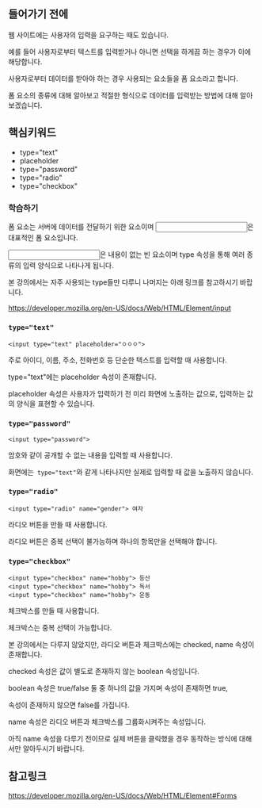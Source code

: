 ## 들어가기 전에

웹 사이트에는 사용자의 입력을 요구하는 때도 있습니다.

예를 들어 사용자로부터 텍스트를 입력받거나 아니면 선택을 하게끔 하는 경우가 이에 해당합니다.

사용자로부터 데이터를 받아야 하는 경우 사용되는 요소들을 폼 요소라고 합니다.

폼 요소의 종류에 대해 알아보고 적절한 형식으로 데이터를 입력받는 방법에 대해 알아보겠습니다.

## 핵심키워드
+ type="text"
+ placeholder
+ type="password"
+ type="radio"
+ type="checkbox"

### 학습하기
폼 요소는 서버에 데이터를 전달하기 위한 요소이며 <input>은 대표적인 폼 요소입니다.

<input>은 내용이 없는 빈 요소이며 type 속성을 통해 여러 종류의 입력 양식으로 나타나게 됩니다.

본 강의에서는 자주 사용되는 type들만 다루니 나머지는 아래 링크를 참고하시기 바랍니다.

https://developer.mozilla.org/en-US/docs/Web/HTML/Element/input

### ```type="text"```

```<input type="text" placeholder="ㅇㅇㅇ"> ```

주로 아이디, 이름, 주소, 전화번호 등 단순한 텍스트를 입력할 때 사용합니다.

type="text"에는 placeholder 속성이 존재합니다.

placeholder 속성은 사용자가 입력하기 전 미리 화면에 노출하는 값으로, 입력하는 값의 양식을 표현할 수 있습니다. 

### ```type="password"```
```<input type="password"> ```

암호와 같이 공개할 수 없는 내용을 입력할 때 사용합니다.

화면에는``` type="text"```와 같게 나타나지만 실제로 입력할 때 값을 노출하지 않습니다.

### ```type="radio"```

``` <input type="radio" name="gender"> 남자
<input type="radio" name="gender"> 여자

```

라디오 버튼을 만들 때 사용합니다.

라디오 버튼은 중복 선택이 불가능하며 하나의 항목만을 선택해야 합니다.

### ```type="checkbox"```

```
<input type="checkbox" name="hobby"> 등산
<input type="checkbox" name="hobby"> 독서
<input type="checkbox" name="hobby"> 운동
```

체크박스를 만들 때 사용합니다.

체크박스는 중복 선택이 가능합니다.

 

본 강의에서는 다루지 않았지만, 라디오 버튼과 체크박스에는 checked, name 속성이 존재합니다.

checked 속성은 값이 별도로 존재하지 않는 boolean 속성입니다.

boolean 속성은 true/false 둘 중 하나의 값을 가지며 속성이 존재하면 true,

속성이 존재하지 않으면 false를 가집니다.

name 속성은 라디오 버튼과 체크박스를 그룹화시켜주는 속성입니다.

아직 name 속성을 다루기 전이므로 실제 버튼을 클릭했을 경우 동작하는 방식에 대해서만 알아두시기 바랍니다.

 
 ## 참고링크
 
 https://developer.mozilla.org/en-US/docs/Web/HTML/Element#Forms
